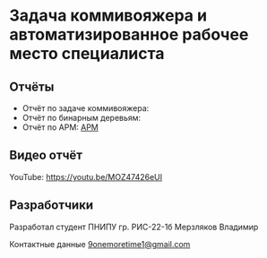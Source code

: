 # Задача коммивояжера и автоматизированное рабочее место специалиста
## Отчёты
- Отчёт по задаче коммивояжера:
- Отчёт по бинарным деревьям:
- Отчёт по АРМ: [АРМ](https://github.com/Karrton/Creative-tasks/blob/main/EQ/Source/README.md)
## Видео отчёт
YouTube: https://youtu.be/MOZ47426eUI 
## Разработчики 
Разработал студент ПНИПУ гр. РИС-22-1б Мерзляков Владимир

Контактные данные 9onemoretime1@gmail.com
